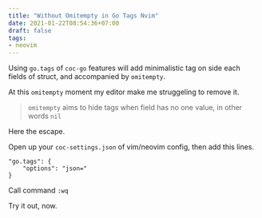 ```yaml
---
title: "Without Omitempty in Go Tags Nvim"
date: 2021-01-22T08:54:36+07:00
draft: false
tags:
- neovim
---
```


Using `go.tags` of `coc-go` features will add minimalistic tag on side each fields of struct, and accompanied by `omitempty`.

At this `omitempty` moment my editor make me struggeling to remove it.

>`omitempty` aims to hide tags when field has no one value, in other words `nil`

Here the escape.

Open up your `coc-settings.json` of vim/neovim config, then add this lines.

```
"go.tags": {
    "options": "json="
}
```

Call command `:wq`

Try it out, now.